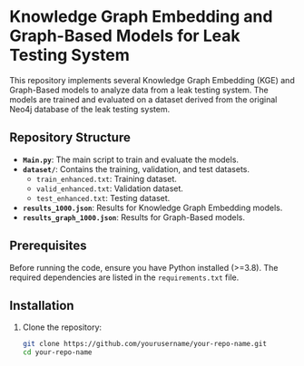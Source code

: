# Knowledge Graph Embedding and Graph-Based Models for Leak Testing System

This repository implements several Knowledge Graph Embedding (KGE) and Graph-Based models to analyze data from a leak testing system. The models are trained and evaluated on a dataset derived from the original Neo4j database of the leak testing system.

## Repository Structure

- **`Main.py`**: The main script to train and evaluate the models.
- **`dataset/`**: Contains the training, validation, and test datasets.
  - `train_enhanced.txt`: Training dataset.
  - `valid_enhanced.txt`: Validation dataset.
  - `test_enhanced.txt`: Testing dataset.
- **`results_1000.json`**: Results for Knowledge Graph Embedding models.
- **`results_graph_1000.json`**: Results for Graph-Based models.

## Prerequisites

Before running the code, ensure you have Python installed (>=3.8). The required dependencies are listed in the `requirements.txt` file.

## Installation

1. Clone the repository:
   ```bash
   git clone https://github.com/yourusername/your-repo-name.git
   cd your-repo-name
